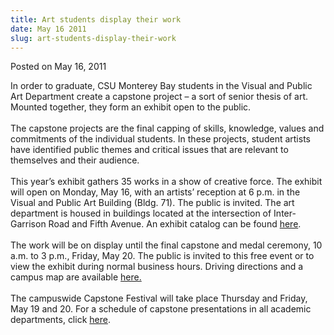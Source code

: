 ```yaml
---
title: Art students display their work
date: May 16 2011
slug: art-students-display-their-work
---
```





<span class="date">Posted on May 16, 2011    </span>
<p>In order to graduate, CSU Monterey Bay students in the Visual
and Public Art Department create a capstone project &#x2013; a sort of
senior thesis of art. Mounted together, they form an exhibit open
to the public.<br>
<br>
The capstone projects are the final capping of skills, knowledge,
values and commitments of the individual students. In these
projects, student artists have identified public themes and
critical issues that are relevant to themselves and their
audience.<br>
<br>
This year&#x2019;s exhibit gathers 35 works in a show of creative force.
The exhibit will open on Monday, May 16, with an artists&#x2019; reception
at 6 p.m. in the Visual and Public Art Building (Bldg. 71). The
public is invited. The art department is housed in buildings
located at the intersection of Inter-Garrison Road and Fifth
Avenue. An exhibit catalog can be found <a href="http://vpa2.csumb.edu/capstone/capstone2011/" rel="nofollow">here</a>.<br>
<br>
The work will be on display until the final capstone and medal
ceremony, 10 a.m. to 3 p.m., Friday, May 20. The public is invited
to this free event or to view the exhibit during normal business
hours. Driving directions and a campus map are available <a href="http://csumb.edu/map" rel="nofollow">here.</a><br>
<br>
The campuswide Capstone Festival will take place Thursday and
Friday, May 19 and 20. For a schedule of capstone presentations in
all academic departments, click <a href="http://csumb.edu/capstone" rel="nofollow">here</a>.<br>
&#xA0;</br></br></br></br></br></br></br></br></br></p>





